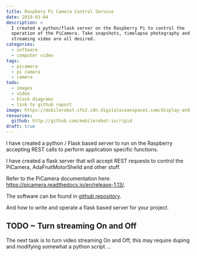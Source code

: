 ```yaml
---
title: Raspbery Pi Camera Control Service
date: 2019-03-04
description: >
  I created a python/flask server on the Raspberry Pi to control the
  operation of the PiCamera. Take snapshots, timelapse photography and
  streaming video are all desired.
categories:
  - software
  - computer video
tags:
  - picamera
  - pi camera
  - camera
todo: 
  - images
  - video
  - block diagrams
  - link to github report
image: https://mobilerobot.sfo2.cdn.digitaloceanspaces.com/display-and-motors.jpg
resources:
  github: http://github.com/mobilerobot-io/ripid
draft: true
---
```


I have created a python / Flask based server to run on the Raspberry
accepting REST calls to perform application specific functions.

I have created a flask server that will accept REST requests to
control the PiCamera, AdaFruitMotorSheild and other stuff.
  

Refer to the PiCamera documentation here:
https://picamera.readthedocs.io/en/release-1.13/. 

The software can be found in [github
repository](http://github.com/mobilerobot-io/rpid). 

And how to write and operate a flask based server for your project. 

## TODO ~ Turn streaming On and Off

The next task is to turn video streaming On and Off, this may require
duping and modifying somewhat a python script ...



  
